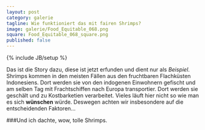 ```yaml
---
layout: post
category: galerie
tagline: Wie funktioniert das mit fairen Shrimps?
image: galerie/Food_Equitable_068.png
square: Food_Equitable_068_square.png
published: false
---
```

{% include JB/setup %}


Das ist die Story dazu, diese ist jetzt erfunden und dient nur als _Beispiel_. Shrimps kommen in den meisten Fällen aus den fruchtbaren Flachküsten Indonesiens. Dort werden sie von den indogenen Einwohnern gefischt und am selben Tag mit Frachtschiffen nach Europa transportier. Dort werden sie geschält und zu Kostbarketien verarbeitet. Vieles läuft hier nicht so wie man es sich **wünschen** würde. Deswegen achten wir insbesondere auf die entscheidenden Faktoren...

###Und ich dachte, wow, tolle Shrimps.